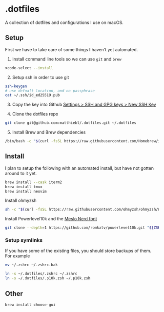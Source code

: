 # .dotfiles

A collection of dotfiles and configurations I use on macOS.

## Setup

First we have to take care of some things I haven't yet automated.

1.  Install command line tools so we can use `git` and `brew`
```zsh
xcode-select --install
```

2. Setup ssh in order to use git
```zsh
ssh-keygen
# use defualt location, and no passphrase
cat ~/.ssh/id_ed25519.pub
```

3. Copy the key into Github [Settings > SSH and GPG keys > New SSH Key](https://github.com/settings/ssh/new)

4. Clone the dotfiles repo
```zsh
git clone git@github.com:matthiebl/.dotfiles.git ~/.dotfiles
```

5. Install Brew and Brew dependencies
```zsh
/bin/bash -c "$(curl -fsSL https://raw.githubusercontent.com/Homebrew/install/HEAD/install.sh)"
```

## Install

I plan to setup the following with an automated install, but have not gotten around to it yet.

```zsh
brew install --cask iterm2
brew install tmux
brew install neovim
```

Install ohmyzsh
```zsh
sh -c "$(curl -fsSL https://raw.githubusercontent.com/ohmyzsh/ohmyzsh/master/tools/install.sh)"
```

Install Powerlevel10k and the [Meslo Nerd font](https://github.com/romkatv/powerlevel10k?tab=readme-ov-file#meslo-nerd-font-patched-for-powerlevel10k)
```zsh
git clone --depth=1 https://github.com/romkatv/powerlevel10k.git "${ZSH_CUSTOM:-$HOME/.oh-my-zsh/custom}/themes/powerlevel10k"
```

### Setup symlinks

If you have some of the existing files, you should store backups of them. For example
```zsh
mv ~/.zshrc ~/.zshrc.bak
```

```zsh
ln -s ~/.dotfiles/.zshrc ~/.zshrc
ln -s ~/.dotfiles/.p10k.zsh ~/.p10k.zsh
```

## Other

```
brew install choose-gui
```

